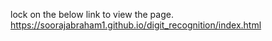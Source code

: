 lock on the below link to view the page.
https://soorajabraham1.github.io/digit_recognition/index.html
